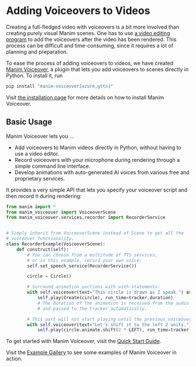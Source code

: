 # Adding Voiceovers to Videos

Creating a full-fledged video with voiceovers is a bit more involved than
creating purely visual Manim scenes. One has to use [a video editing
program](https://en.wikipedia.org/wiki/List_of_video_editing_software)
to add the voiceovers after the video has been rendered. This process
can be difficult and time-consuming, since it requires a lot of planning
and preparation.

To ease the process of adding voiceovers to videos, we have created
[Manim Voiceover](https://voiceover.manim.community), a plugin
that lets you add voiceovers to scenes directly in Python. To install it, run

```bash
pip install "manim-voiceover[azure,gtts]"
```

Visit [the installation page](https://voiceover.manim.community/en/latest/installation.html)
for more details on how to install Manim Voiceover.

## Basic Usage

Manim Voiceover lets you …

- Add voiceovers to Manim videos directly in Python, without having to use a video editor.
- Record voiceovers with your microphone during rendering through a simple command line interface.
- Develop animations with auto-generated AI voices from various free and proprietary services.

It provides a very simple API that lets you specify your voiceover script
and then record it during rendering:

```python
from manim import *
from manim_voiceover import VoiceoverScene
from manim_voiceover.services.recorder import RecorderService


# Simply inherit from VoiceoverScene instead of Scene to get all the
# voiceover functionality.
class RecorderExample(VoiceoverScene):
    def construct(self):
        # You can choose from a multitude of TTS services,
        # or in this example, record your own voice:
        self.set_speech_service(RecorderService())

        circle = Circle()

        # Surround animation sections with with-statements:
        with self.voiceover(text="This circle is drawn as I speak.") as tracker:
            self.play(Create(circle), run_time=tracker.duration)
            # The duration of the animation is received from the audio file
            # and passed to the tracker automatically.

        # This part will not start playing until the previous voiceover is finished.
        with self.voiceover(text="Let's shift it to the left 2 units.") as tracker:
            self.play(circle.animate.shift(2 * LEFT), run_time=tracker.duration)
```

To get started with Manim Voiceover,
visit the [Quick Start Guide](https://voiceover.manim.community/en/latest/quickstart.html).

Visit the [Example Gallery](https://voiceover.manim.community/en/latest/examples.html)
to see some examples of Manim Voiceover in action.
